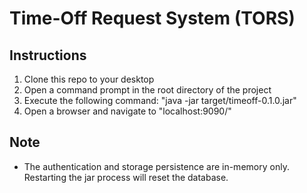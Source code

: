 Time-Off Request System (TORS)
=======

## Instructions

 1. Clone this repo to your desktop
 2. Open a command prompt in the root directory of the project
 3. Execute the following command: "java -jar target/timeoff-0.1.0.jar"
 4. Open a browser and navigate to "localhost:9090/"

## Note
 * The authentication and storage persistence are in-memory only.  Restarting the jar process will reset the database.
